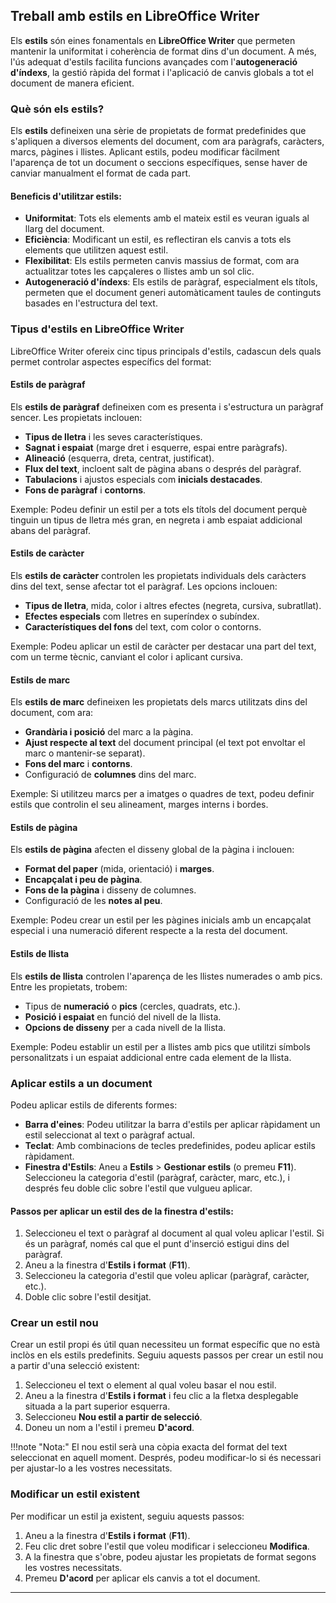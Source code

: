 ## Treball amb estils en LibreOffice Writer

Els **estils** són eines fonamentals en **LibreOffice Writer** que permeten mantenir la uniformitat i coherència de format dins d'un document. A més, l'ús adequat d'estils facilita funcions avançades com l'**autogeneració d'índexs**, la gestió ràpida del format i l'aplicació de canvis globals a tot el document de manera eficient.

### Què són els estils?

Els **estils** defineixen una sèrie de propietats de format predefinides que s'apliquen a diversos elements del document, com ara paràgrafs, caràcters, marcs, pàgines i llistes. Aplicant estils, podeu modificar fàcilment l'aparença de tot un document o seccions específiques, sense haver de canviar manualment el format de cada part.

#### Beneficis d'utilitzar estils:

- **Uniformitat**: Tots els elements amb el mateix estil es veuran iguals al llarg del document.
- **Eficiència**: Modificant un estil, es reflectiran els canvis a tots els elements que utilitzen aquest estil.
- **Flexibilitat**: Els estils permeten canvis massius de format, com ara actualitzar totes les capçaleres o llistes amb un sol clic.
- **Autogeneració d'índexs**: Els estils de paràgraf, especialment els títols, permeten que el document generi automàticament taules de continguts basades en l'estructura del text.

### Tipus d'estils en LibreOffice Writer

LibreOffice Writer ofereix cinc tipus principals d'estils, cadascun dels quals permet controlar aspectes específics del format:

#### Estils de paràgraf

Els **estils de paràgraf** defineixen com es presenta i s'estructura un paràgraf sencer. Les propietats inclouen:

- **Tipus de lletra** i les seves característiques.
- **Sagnat i espaiat** (marge dret i esquerre, espai entre paràgrafs).
- **Alineació** (esquerra, dreta, centrat, justificat).
- **Flux del text**, incloent salt de pàgina abans o després del paràgraf.
- **Tabulacions** i ajustos especials com **inicials destacades**.
- **Fons de paràgraf** i **contorns**.

Exemple: Podeu definir un estil per a tots els títols del document perquè tinguin un tipus de lletra més gran, en negreta i amb espaiat addicional abans del paràgraf.

#### Estils de caràcter

Els **estils de caràcter** controlen les propietats individuals dels caràcters dins del text, sense afectar tot el paràgraf. Les opcions inclouen:

- **Tipus de lletra**, mida, color i altres efectes (negreta, cursiva, subratllat).
- **Efectes especials** com lletres en superíndex o subíndex.
- **Característiques del fons** del text, com color o contorns.

Exemple: Podeu aplicar un estil de caràcter per destacar una part del text, com un terme tècnic, canviant el color i aplicant cursiva.

#### Estils de marc

Els **estils de marc** defineixen les propietats dels marcs utilitzats dins del document, com ara:

- **Grandària i posició** del marc a la pàgina.
- **Ajust respecte al text** del document principal (el text pot envoltar el marc o mantenir-se separat).
- **Fons del marc** i **contorns**.
- Configuració de **columnes** dins del marc.

Exemple: Si utilitzeu marcs per a imatges o quadres de text, podeu definir estils que controlin el seu alineament, marges interns i bordes.

#### Estils de pàgina

Els **estils de pàgina** afecten el disseny global de la pàgina i inclouen:

- **Format del paper** (mida, orientació) i **marges**.
- **Encapçalat i peu de pàgina**.
- **Fons de la pàgina** i disseny de columnes.
- Configuració de les **notes al peu**.

Exemple: Podeu crear un estil per les pàgines inicials amb un encapçalat especial i una numeració diferent respecte a la resta del document.

#### Estils de llista

Els **estils de llista** controlen l'aparença de les llistes numerades o amb pics. Entre les propietats, trobem:

- Tipus de **numeració** o **pics** (cercles, quadrats, etc.).
- **Posició i espaiat** en funció del nivell de la llista.
- **Opcions de disseny** per a cada nivell de la llista.

Exemple: Podeu establir un estil per a llistes amb pics que utilitzi símbols personalitzats i un espaiat addicional entre cada element de la llista.

### Aplicar estils a un document

Podeu aplicar estils de diferents formes:

- **Barra d'eines**: Podeu utilitzar la barra d'estils per aplicar ràpidament un estil seleccionat al text o paràgraf actual.
- **Teclat**: Amb combinacions de tecles predefinides, podeu aplicar estils ràpidament.
- **Finestra d'Estils**: Aneu a **Estils** > **Gestionar estils** (o premeu **F11**). Seleccioneu la categoria d'estil (paràgraf, caràcter, marc, etc.), i després feu doble clic sobre l'estil que vulgueu aplicar.

#### Passos per aplicar un estil des de la finestra d'estils:

1. Seleccioneu el text o paràgraf al document al qual voleu aplicar l'estil. Si és un paràgraf, només cal que el punt d'inserció estigui dins del paràgraf.
2. Aneu a la finestra d'**Estils i format** (**F11**).
3. Seleccioneu la categoria d'estil que voleu aplicar (paràgraf, caràcter, etc.).
4. Doble clic sobre l'estil desitjat.

### Crear un estil nou

Crear un estil propi és útil quan necessiteu un format específic que no està inclòs en els estils predefinits. Seguiu aquests passos per crear un estil nou a partir d'una selecció existent:

1. Seleccioneu el text o element al qual voleu basar el nou estil.
2. Aneu a la finestra d'**Estils i format** i feu clic a la fletxa desplegable situada a la part superior esquerra.
3. Seleccioneu **Nou estil a partir de selecció**.
4. Doneu un nom a l'estil i premeu **D'acord**.

!!!note "Nota:" 
    El nou estil serà una còpia exacta del format del text seleccionat en aquell moment. Després, podeu modificar-lo si és necessari per ajustar-lo a les vostres necessitats.

### Modificar un estil existent

Per modificar un estil ja existent, seguiu aquests passos:

1. Aneu a la finestra d'**Estils i format** (**F11**).
2. Feu clic dret sobre l'estil que voleu modificar i seleccioneu **Modifica**.
3. A la finestra que s'obre, podeu ajustar les propietats de format segons les vostres necessitats.
4. Premeu **D'acord** per aplicar els canvis a tot el document.

---

